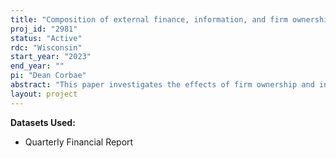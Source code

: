 ```yaml
---
title: "Composition of external finance, information, and firm ownership"
proj_id: "2981"
status: "Active"
rdc: "Wisconsin"
start_year: "2023"
end_year: ""
pi: "Dean Corbae"
abstract: "This paper investigates the effects of firm ownership and information disclosure regulation on the composition and costs of external financing for private and public (listed) US firms. Theoretical literature has shown that private information affects firm's capital structure, borrowing costs, and could result in capital misallocation (e.g. DeMarzo and Fishman (RFS, 2007), Holmstrom and Tirole (QJE, 1997)). Still there has been limited empirical evidence for the effects of private information due to absence of mandatory disclosure in private companies on firm's financial and real outcomes. This paper takes a novel approach in which it differentiates between information environments of private and public companies using firm-level administrative dataset, the Quarterly Financial Report (QFR), which covers a large sample of manufacturing, mining, retail, and wholesale trade firms since 1977. First, this paper uses the QFR merged with other publicly available databases (CRSP-Compustat and others) to decompose external financing used for investment into debt issuance (e.g bank vs non-bank debt, short-term vs long-term debt), equity issuance and sales of financial assets for privately and publicly owned companies in the US. Second, it estimates the relative contribution of private ownership and access to corporate debt markets to the components of external financing, controlling for firm specific observable characteristics. Third, this paper quantitatively evaluates the effects of changes in disclosure regulation on the costs of external financing for private and public firms using difference-in-difference analysis. Finally, the paper sheds light on the relationship between firm ownership and external funds volatility through the differences in debt maturity structure."
layout: project
---
```


**Datasets Used:**

  - Quarterly Financial Report 

